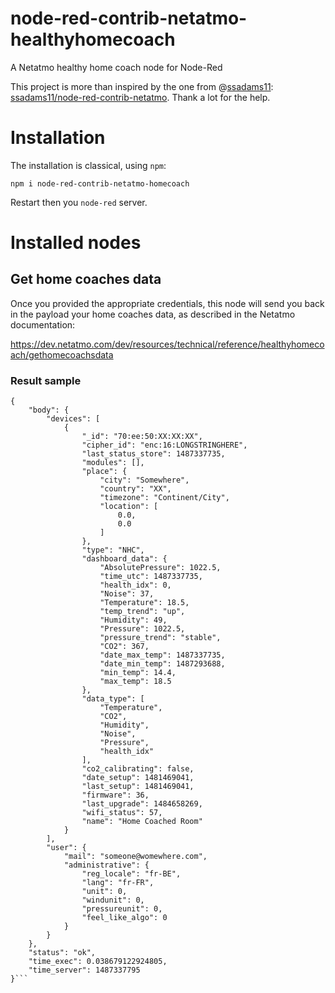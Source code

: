 # node-red-contrib-netatmo-healthyhomecoach
A Netatmo healthy home coach node for Node-Red

This project is more than inspired by the one from @[ssadams11](https://github.com/ssadams11): [ssadams11/node-red-contrib-netatmo](https://github.com/ssadams11/node-red-contrib-netatmo). Thank a lot for the help.


# Installation

The installation is classical, using ```npm```:

```npm i node-red-contrib-netatmo-homecoach```

Restart then you ```node-red``` server.

# Installed nodes

## Get home coaches data

Once you provided the appropriate credentials, this node will send you back in the payload your home coaches data, as described in the Netatmo documentation: 

https://dev.netatmo.com/dev/resources/technical/reference/healthyhomecoach/gethomecoachsdata

### Result sample
```
{
    "body": {
        "devices": [
            {
                "_id": "70:ee:50:XX:XX:XX",
                "cipher_id": "enc:16:LONGSTRINGHERE",
                "last_status_store": 1487337735,
                "modules": [],
                "place": {
                    "city": "Somewhere",
                    "country": "XX",
                    "timezone": "Continent/City",
                    "location": [
                        0.0,
                        0.0
                    ]
                },
                "type": "NHC",
                "dashboard_data": {
                    "AbsolutePressure": 1022.5,
                    "time_utc": 1487337735,
                    "health_idx": 0,
                    "Noise": 37,
                    "Temperature": 18.5,
                    "temp_trend": "up",
                    "Humidity": 49,
                    "Pressure": 1022.5,
                    "pressure_trend": "stable",
                    "CO2": 367,
                    "date_max_temp": 1487337735,
                    "date_min_temp": 1487293688,
                    "min_temp": 14.4,
                    "max_temp": 18.5
                },
                "data_type": [
                    "Temperature",
                    "CO2",
                    "Humidity",
                    "Noise",
                    "Pressure",
                    "health_idx"
                ],
                "co2_calibrating": false,
                "date_setup": 1481469041,
                "last_setup": 1481469041,
                "firmware": 36,
                "last_upgrade": 1484658269,
                "wifi_status": 57,
                "name": "Home Coached Room"
            }
        ],
        "user": {
            "mail": "someone@womewhere.com",
            "administrative": {
                "reg_locale": "fr-BE",
                "lang": "fr-FR",
                "unit": 0,
                "windunit": 0,
                "pressureunit": 0,
                "feel_like_algo": 0
            }
        }
    },
    "status": "ok",
    "time_exec": 0.038679122924805,
    "time_server": 1487337795
}```
